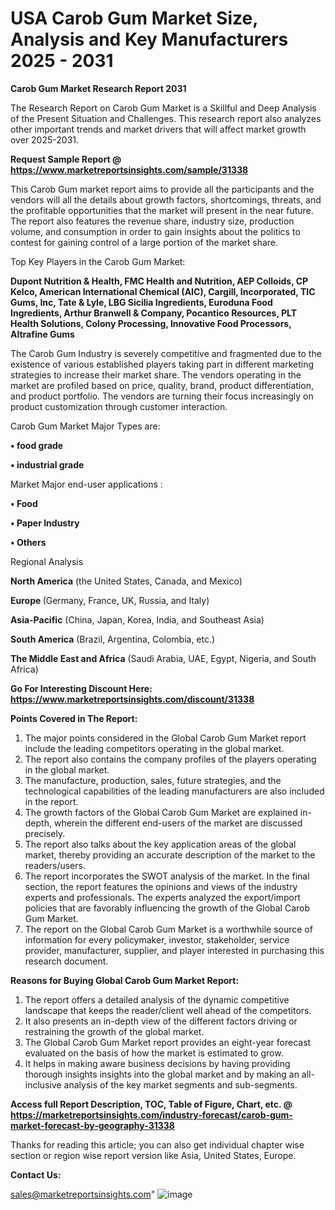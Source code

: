 # USA Carob Gum Market Size, Analysis and Key Manufacturers 2025 - 2031

<strong>Carob Gum Market Research Report 2031</strong>

The Research Report on Carob Gum Market is a Skillful and Deep Analysis of the Present Situation and Challenges. This research report also analyzes other important trends and market drivers that will affect market growth over 2025-2031.

<strong>Request Sample Report @ <a href=https://www.marketreportsinsights.com/sample/31338>https://www.marketreportsinsights.com/sample/31338</a></strong>

This Carob Gum market report aims to provide all the participants and the vendors will all the details about growth factors, shortcomings, threats, and the profitable opportunities that the market will present in the near future. The report also features the revenue share, industry size, production volume, and consumption in order to gain insights about the politics to contest for gaining control of a large portion of the market share.

Top Key Players in the Carob Gum Market:

<strong>Dupont Nutrition & Health, FMC Health and Nutrition, AEP Colloids, CP Kelco, American International Chemical (AIC), Cargill, Incorporated, TIC Gums, Inc, Tate & Lyle, LBG Sicilia Ingredients, Euroduna Food Ingredients, Arthur Branwell & Company, Pocantico Resources, PLT Health Solutions, Colony Processing, Innovative Food Processors, Altrafine Gums</strong>

The Carob Gum Industry is severely competitive and fragmented due to the existence of various established players taking part in different marketing strategies to increase their market share. The vendors operating in the market are profiled based on price, quality, brand, product differentiation, and product portfolio. The vendors are turning their focus increasingly on product customization through customer interaction.

Carob Gum Market Major Types are:

<strong>• food grade

• industrial grade</strong>

Market Major end-user applications :

<strong>• Food

• Paper Industry

• Others</strong>

Regional Analysis

</u><strong><b>North America</b></strong> (the United States, Canada, and Mexico)

<strong><b>Europe </b></strong>(Germany, France, UK, Russia, and Italy)

<strong><b>Asia-Pacific</b></strong> (China, Japan, Korea, India, and Southeast Asia)

<strong><b>South America</b></strong> (Brazil, Argentina, Colombia, etc.)

<strong><b>The Middle East and Africa</b></strong> (Saudi Arabia, UAE, Egypt, Nigeria, and South Africa)

<strong>Go For Interesting Discount Here: <a href=https://www.marketreportsinsights.com/discount/31338>https://www.marketreportsinsights.com/discount/31338</a></strong>

<strong>Points Covered in The Report:</strong>
<ol>
  <li>The major points considered in the Global Carob Gum Market report include the leading competitors operating in the global market.</li>
  <li>The report also contains the company profiles of the players operating in the global market.</li>
  <li>The manufacture, production, sales, future strategies, and the technological capabilities of the leading manufacturers are also included in the report.</li>
  <li>The growth factors of the Global Carob Gum Market are explained in-depth, wherein the different end-users of the market are discussed precisely.</li>
  <li>The report also talks about the key application areas of the global market, thereby providing an accurate description of the market to the readers/users.</li>
  <li>The report incorporates the SWOT analysis of the market. In the final section, the report features the opinions and views of the industry experts and professionals. The experts analyzed the export/import policies that are favorably influencing the growth of the Global Carob Gum Market.</li>
  <li>The report on the Global Carob Gum Market is a worthwhile source of information for every policymaker, investor, stakeholder, service provider, manufacturer, supplier, and player interested in purchasing this research document.</li>
</ol>
<strong>Reasons for Buying Global Carob Gum Market Report:</strong>

<ol>
  <li>The report offers a detailed analysis of the dynamic competitive landscape that keeps the reader/client well ahead of the competitors.</li>
  <li>It also presents an in-depth view of the different factors driving or restraining the growth of the global market.</li>
  <li>The Global Carob Gum Market report provides an eight-year forecast evaluated on the basis of how the market is estimated to grow.</li>
  <li>It helps in making aware business decisions by having providing thorough insights insights into the global market and by making an all-inclusive analysis of the key market segments and sub-segments.</li>
</ol>
<strong>Access full Report Description, TOC, Table of Figure, Chart, etc. @ <a href=https://marketreportsinsights.com/industry-forecast/carob-gum-market-forecast-by-geography-31338>https://marketreportsinsights.com/industry-forecast/carob-gum-market-forecast-by-geography-31338</a></strong>


Thanks for reading this article; you can also get individual chapter wise section or region wise report version like Asia, United States, Europe.

<strong>Contact Us:</strong>

sales@marketreportsinsights.com"
![image](https://github.com/user-attachments/assets/f4ce824e-a908-4b3d-af74-ee75931a2bbe)
